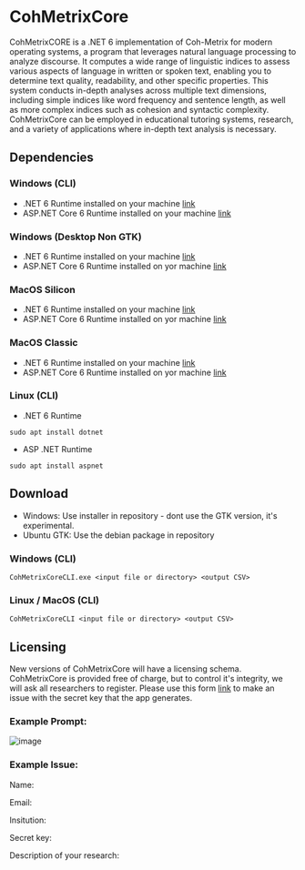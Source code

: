 # CohMetrixCore

CohMetrixCORE is a .NET 6 implementation of Coh-Metrix for modern operating systems, a program that leverages natural language processing to analyze discourse. It computes a wide range of linguistic indices to assess various aspects of language in written or spoken text, enabling you to determine text quality, readability, and other specific properties. This system conducts in-depth analyses across multiple text dimensions, including simple indices like word frequency and sentence length, as well as more complex indices such as cohesion and syntactic complexity. CohMetrixCore can be employed in educational tutoring systems, research, and a variety of applications where in-depth text analysis is necessary.

## Dependencies

### Windows (CLI)

- .NET 6 Runtime installed on your machine [link](https://dotnet.microsoft.com/en-us/download/dotnet/thank-you/runtime-desktop-6.0.16-windows-x64-installer)
- ASP.NET Core 6 Runtime installed on your machine [link](https://dotnet.microsoft.com/en-us/download/dotnet/thank-you/runtime-aspnetcore-6.0.16-windows-x64-installer)

### Windows (Desktop Non GTK)

- .NET 6 Runtime installed on your machine [link](https://dotnet.microsoft.com/en-us/download/dotnet/thank-you/runtime-desktop-6.0.16-windows-x64-installer)
- ASP.NET Core 6 Runtime installed on yor machine [link](https://dotnet.microsoft.com/en-us/download/dotnet/thank-you/runtime-aspnetcore-6.0.16-windows-x64-installer)

### MacOS Silicon

- .NET 6 Runtime installed on your machine [link](https://dotnet.microsoft.com/en-us/download/dotnet/thank-you/runtime-6.0.26-macos-arm64-installer)
- ASP.NET Core 6 Runtime installed on yor machine [link](https://dotnet.microsoft.com/en-us/download/dotnet/thank-you/runtime-aspnetcore-8.0.1-macos-arm64-binaries)


### MacOS Classic
- .NET 6 Runtime installed on your machine [link](https://dotnet.microsoft.com/en-us/download/dotnet/thank-you/runtime-6.0.26-macos-x64-installer)
- ASP.NET Core 6 Runtime installed on yor machine [link](https://dotnet.microsoft.com/en-us/download/dotnet/thank-you/runtime-aspnetcore-6.0.26-macos-x64-binaries)



### Linux (CLI)

- .NET 6 Runtime

`sudo apt install dotnet`

- ASP .NET Runtime

`sudo apt install aspnet`

## Download

- Windows: Use installer in repository - dont use the GTK version, it's experimental.
- Ubuntu GTK: Use the debian package in repository

### Windows (CLI)

`CohMetrixCoreCLI.exe <input file or directory> <output CSV>`

### Linux / MacOS (CLI)

`CohMetrixCoreCLI <input file or directory> <output CSV>`

## Licensing

New versions of CohMetrixCore will have a licensing schema. CohMetrixCore is provided free of charge, but to control it's integrity, we will ask all researchers to register. Please use this form [link](https://github.com/memphis-iis/cohmetrix-issues/issues/new) to make an issue with the secret key that the app generates.

### Example Prompt:
![image](https://github.com/memphis-iis/cohmetrix-issues/assets/46696077/04e47f73-d30c-4784-8b9f-384cc325c923)


### Example Issue:

Name:

Email:

Insitution:

Secret key:

Description of your research:








